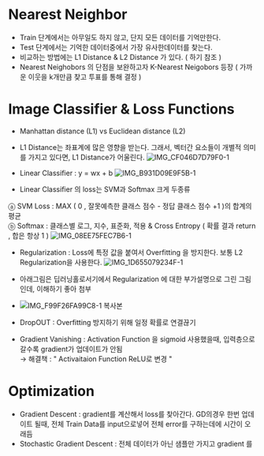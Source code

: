 # Nearest Neighbor 
- Train 단계에서는 아무일도 하지 않고, 단지 모든 데이터를 기억만한다.
- Test 단계에서는 기억한 데이터중에서 가장 유사한데이터를 찾는다.
- 비교하는 방법에는 L1 Distance & L2 Distance 가 있다. ( 하기 참조 )
- Nearest Neighobors 의 단점을 보완하고자 K-Nearest Neigobors 등장 ( 가까운 이웃을 k개만큼 찾고 투표를 통해 결정 )

# Image Classifier & Loss Functions

- Manhattan distance (L1) vs Euclidean distance (L2)
- L1 Distance는 좌표계에 많은 영향을 받는다. 그래서, 벡터간 요소들이 개별적 의미를 가지고 있다면, L1 Distance가 어울린다.
![IMG_CF046D7D79F0-1](https://user-images.githubusercontent.com/98244339/150664933-7639c166-8340-4ca6-92d4-1f8f8918510a.jpeg)


- Linear Classifier : y = wx + b
![IMG_B931D09E9F5B-1](https://user-images.githubusercontent.com/98244339/150664945-1222acc0-fba4-490b-a1ce-92eb764a7529.jpeg)


- Linear Classifier 의 loss는 SVM과 Softmax 크게 두종류

ⓐ SVM Loss : MAX ( 0 , 잘못예측한 클래스 점수 - 정답 클래스 점수 +1 )의 합계의 평균 <br /> 
ⓑ Softmax : 클래스별 로그, 지수, 표준화, 적용 & Cross Entropy ( 확률 결과 return , 합은 항상 1 ) 
![IMG_08EE75FEC7B6-1](https://user-images.githubusercontent.com/98244339/150665381-cc7e1b2b-f622-463b-98b4-ca23508c7cd2.jpeg)


- Regularization : Loss에 특정 값을 붙여서 Overfitting 을 방지한다. 
보통 L2 Regularization을 사용한다. 
![IMG_1D655079234F-1](https://user-images.githubusercontent.com/98244339/150665307-7b5fc5b4-0dc9-470b-8fd7-27969843164b.jpeg)
- 아래그림은 딥러닝홀로서기에서 Regularization 에 대한 부가설명으로 그린 그림인데, 이해하기 좋아 첨부
- ![IMG_F99F26FA99C8-1 복사본](https://user-images.githubusercontent.com/98244339/150665662-fd69d119-430e-41eb-9ba4-8beff355736e.jpeg)


- DropOUT : Overfitting 방지하기 위해 일정 확률로 연결끊기
- Gradient Vanishing : Activation Function 을 sigmoid 사용했을때, 입력층으로 갈수록 gradient가 업데이트가 안됨 <br /> 
→ 해결책 : " Activaitaion Function ReLU로 변경 "


# Optimization
- Gradient Descent : gradient를 계산해서 loss를 찾아간다. GD의경우 한번 업데이트 될때, 전체 Train Data를 input으로넣어 전체 error를 구하는데에 시간이 오래듬
- Stochastic Gradient Descent : 전체 데이터가 아닌 샘플만 가지고 gradient 를 
